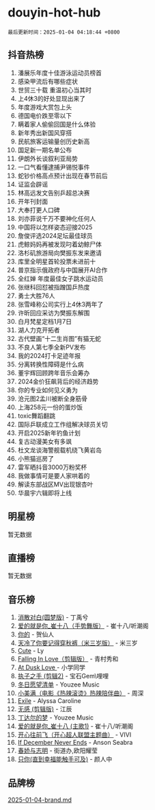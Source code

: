 # douyin-hot-hub

`最后更新时间：2025-01-04 04:18:44 +0800`

## 抖音热榜

1. 潘展乐年度十佳游泳运动员榜首
1. 感染甲流后有哪些症状
1. 世贸三十载 重温初心当其时
1. 上4休3的好处显现出来了
1. 年度游戏大赏包上头
1. 德国电价跌至零以下
1. 瞒着家人偷偷回国是什么体验
1. 新年秀出新国风穿搭
1. 民航旅客运输量创历史新高
1. 国足新一期名单公布
1. 伊朗外长谈叙利亚局势
1. 一口气看懂逮捕尹锡悦事件
1. 蛇钞价格高点预计出现在春节前后
1. 证监会辟谣
1. 林高远发文告别乒超总决赛
1. 开年刊封面
1. 大奉打更人口碑
1. 刘亦菲说千万不要神化任何人
1. 中国将以怎样姿态迎接2025
1. 詹俊评选2024足坛最佳球员
1. 虎鲸妈妈再被发现叼着幼鲸尸体
1. 洛杉矶旅游局向樊振东发来邀请
1. 库里全明星首轮投票未进前十
1. 普京指示俄政府与中国展开AI合作
1. 全红婵 年度最佳女子跳水运动员
1. 张继科回怼被指蹭国乒热度
1. 勇士大胜76人
1. 张雪峰称公司实行上4休3两年了
1. 许昕回应采访为樊振东解围
1. 白月梵星定档1月7日
1. 湖人力克开拓者
1. 古代壁画“十二生肖图”有猫无蛇
1. 不良人第七季全新PV发布
1. 我的2024打卡足迹年报
1. 分离转换性障碍是什么病
1. 董宇辉回顾跨年音乐会筹办
1. 2024金价狂飙背后的经济趋势
1. 你的专业如何见义勇为
1. 沧元图2孟川被断全身筋骨
1. 上海258元一份的蛋炒饭
1. toxic舞蹈翻跳
1. 国际乒联成立工作组解决球员关切
1. 开启2025新年钓鱼计划
1. 复古动漫美女有多飒
1. 杜文龙谈海警舰载机绕飞黄岩岛
1. 小熊猫巡房了
1. 雷军晒抖音3000万粉奖杯
1. 我做事情可是要人家哄着的
1. 解读东部战区MV出现银杏叶
1. 华晨宇六辑即将上线

## 明星榜

暂无数据

## 直播榜

暂无数据

## 音乐榜

1. [消散对白(圆梦版)](https://sf5-hl-cdn-tos.douyinstatic.com/obj/tos-cn-ve-2774/og4jB5I5IizzoZVAAAzWgBMAsMDWoArfwBOiFs) - 丁禹兮
1. [爱的就是你_崔十八（手势舞版）](https://sf5-hl-cdn-tos.douyinstatic.com/obj/tos-cn-ve-2774/oApB2AigNyB4sTw7JhBOikMAf0oDJzMWBuIrgm) - 崔十八/听潮阁
1. [你的](https://sf5-hl-cdn-tos.douyinstatic.com/obj/tos-cn-ve-2774/oYuIeKf42jB7sEV6B2upMdpYAgfrQWj0FeRegh) - 贺仙人
1. [天冷了你要记得穿秋裤（米三岁版）](https://sf5-hl-cdn-tos.douyinstatic.com/obj/tos-cn-ve-2774/oQlIwVIDWiZ6BQilAorS7MA0AgCkQDvcZAdm1) - 米三岁
1. [Cute](https://sf5-hl-cdn-tos.douyinstatic.com/obj/tos-cn-ve-2774/o4IbIzHWKAAB4wsS5qMBRiiAlEBGTpQRNfFvuo) - Ly
1. [Falling In Love（剪辑版）](https://sf5-hl-cdn-tos.douyinstatic.com/obj/tos-cn-ve-2774/o8ajpA8zzgBPahbBIO8AcKGBLJezFCRd1wfP9f) - 青村秀和
1. [ At Dusk  Love ](https://sf5-hl-cdn-tos.douyinstatic.com/obj/tos-cn-ve-2774/o8CrpCf5CaYgI4ZrtQgMQAFEfuGqNnRSDQAPBc) - 小学同学
1. [执子之手 (剪辑2)](https://sf5-hl-cdn-tos.douyinstatic.com/obj/tos-cn-ve-2774/oUoZLQjCc31XzqsBnBQUNgeKtYPBcgbFDwtfcu) - 宝石Gem\哩哩
1. [冬日愿望清单](https://sf3-cdn-tos.douyinstatic.com/obj/tos-cn-ve-2774/oIIgUOeamCFCVAzxN6MFRLIBlLGpUqQxeeHrLE) - Youzee Music
1. [小美满（电影《热辣滚烫》热辣陪伴曲）](https://sf5-hl-cdn-tos.douyinstatic.com/obj/tos-cn-ve-2774/o0GAn2lSgfZIDUgtevCGDQYnFg4CwnrBaxbTZL) - 周深
1. [Exile](https://sf5-hl-cdn-tos.douyinstatic.com/obj/tos-cn-ve-2774/oYj4gAQTknKE3WW0Je8KGmQ7z1cA4FefwtbufD) - Alyssa Caroline
1. [无感 (剪辑版)](https://sf5-hl-cdn-tos.douyinstatic.com/obj/tos-cn-ve-2774/o0eIsUzJBDlQaQFC5OFlgbMEZC1TFYBftOBn6p) - 江辰
1. [丁达尔的梦](https://sf5-hl-cdn-tos.douyinstatic.com/obj/tos-cn-ve-2774/oMU3WirUZBVQkAC9ccG5P2IQirziZM2RTInUY) - Youzee Music
1. [爱的就是你_崔十八 (主歌1)](https://sf5-hl-cdn-tos.douyinstatic.com/obj/tos-cn-ve-2774/oI5BO5DhFZ6UTcNCnZaOCBLtZ7WIMQGfgnXf5E) - 崔十八/听潮阁
1. [开心往前飞（开心超人联盟主题曲）](https://sf5-hl-cdn-tos.douyinstatic.com/obj/tos-cn-ve-2774/9d8fb7c82cf1421fb93a9fe925275e0a) - VIVI
1. [If December Never Ends](https://sf5-hl-cdn-tos.douyinstatic.com/obj/tos-cn-ve-2774/oY1IQMoTgCFIBg8RZifyqlBBt1UFgitTYmxeOS) - Anson Seabra
1. [春娇与志明](https://sf5-hl-cdn-tos.douyinstatic.com/obj/tos-cn-ve-2774/e530d8fceb7044b39707d7f9ff54add1) - 街道办,欧阳耀莹
1. [只你(直到幸福能触手可及)](https://sf5-hl-cdn-tos.douyinstatic.com/obj/tos-cn-ve-2774/o0lBkRDzFTeaVSUz3ZZSCBVtZ5DIMQGfgmEAuE) - 颜人中

## 品牌榜

[2025-01-04-brand.md](2025-01-04-brand.md)
